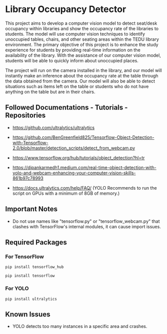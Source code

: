 # Library Occupancy Detector

This project aims to develop a computer vision model to detect seat/desk occupancy
within libraries and show the occupancy rate of the libraries to students. The model will use
computer vision techniques to identify unoccupied tables, chairs, and other seating areas within
the TEDU library environment. The primary objective of this project is to enhance the study
experience for students by providing real-time information on the availability of the library. With
the assistance of our computer vision model, students will be able to quickly inform about
unoccupied places.

The project will run on the camera installed in the library, and our model will instantly
make an inference about the occupancy rate at the table through the data obtained from the
camera. Our model will also be able to detect situations such as items left on the table or students
who do not have anything on the table but are in their chairs.

## Followed Documentations - Tutorials - Repositories

* https://github.com/ultralytics/ultralytics

* https://github.com/BenGreenfield825/Tensorflow-Object-Detection-with-Tensorflow-2.0/blob/master/detection_scripts/detect_from_webcam.py

* https://www.tensorflow.org/hub/tutorials/object_detection?hl=tr

* https://dipankarmedh1.medium.com/real-time-object-detection-with-yolo-and-webcam-enhancing-your-computer-vision-skills-861b97c78993

* https://docs.ultralytics.com/help/FAQ/ (YOLO Recommends to run the script on GPUs with a minimum of 8GB of memory.)

## Important Notes

* Do not use names like "tensorflow.py" or "tensorflow_webcam.py" that clashes with TensorFlow's internal modules, it can cause import issues.


## Required Packages

### For TensorFlow

`pip install tensorflow_hub`

`pip install tensorflow`

### For YOLO

`pip install ultralytics`

## Known Issues

* YOLO detects too many instances in a specific area and crashes.